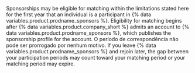 Sponsorships may be eligible for matching within the limitations stated here for the first year that an individual is a participant in {% data variables.product.prodname_sponsors %}. Eligibility for matching begins after {% data variables.product.company_short %} admits an account to {% data variables.product.prodname_sponsors %}, which publishes the sponsorship profile for the account. O período de correspondência não pode ser prorrogado por nenhum motivo. If you leave {% data variables.product.prodname_sponsors %} and rejoin later, the gap between your participation periods may count toward your matching period or your matching period may expire.
